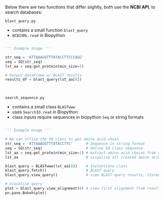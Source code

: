 Below there are two functions that differ slightly, both use the **NCBI API**, to search databases:

<code>blast_query.py</code>
- contains a small function <code>blast_query</code>
- <code>NCBIXML.read</code> in Biopython

```python

''' Example Usage '''

str_seq = 'ATTAAAGGTTTATACCTTCCCAGG'
seq = SQ(str_seq)
lst_aa = seq.get_protein(min_size=1)

# Output DataFrame w/ BLAST results
results_df = blast_query(lst_aa[0])

```

<br>

<code>search_sequence.py</code>
- contains a small class <code>BLASTwww</code>
- uses <code>SearchIO.read</code> in Biopython
- class inputs require sequences in biopython <code>Seq</code> or string formats

```python

''' Example Usage '''

# We can utlise the SQ class to get amino acid chain
str_seq = 'ATTAAAGGTTTATACCTTC'      # Sequence in string format
seq = SQ(str_seq)                    # define SQ class sequence
lst_aa = seq.get_protein(min_size=1) # extract amino acid chains from via translation
lst_aa                               # visualise all created amino acid chains

blast_query = BLASTwww(lst_aa[0])    # Instantiate class
blast_query.fetch()                  # BLAST query
blast_query.view_query()             # view BLAST query results, stored in DataFrame

# Visualise query
plot = blast_query.view_alignment(0) # view first alignment from results dataframe
pn.pane.Bokeh(plot)

```
